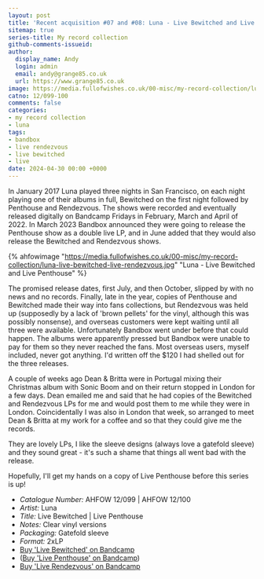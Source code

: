 ```yaml
---
layout: post
title: 'Recent acquisition #07 and #08: Luna - Live Bewitched and Live Rendezvous'
sitemap: true
series-title: My record collection
github-comments-issueid:
author:
  display_name: Andy
  login: admin
  email: andy@grange85.co.uk
  url: https://www.grange85.co.uk
image: https://media.fullofwishes.co.uk/00-misc/my-record-collection/luna-live-bewitched-live-rendezvous.jpg
catno: 12/099-100
comments: false
categories:
- my record collection
- luna
tags:
- bandbox
- live rendezvous
- live bewitched
- live
date: 2024-04-30 00:00 +0000
---
```

In January 2017 Luna played three nights in San Francisco, on each night playing one of their albums in full, Bewitched on the first night followed by Penthouse and Rendezvous. The shows were recorded and eventually released digitally on Bandcamp Fridays in February, March and April of 2022. In March 2023 Bandbox announced they were going to release the Penthouse show as a double live LP, and in June added that they would also release the Bewitched and Rendezvous shows.

{% ahfowimage "https://media.fullofwishes.co.uk/00-misc/my-record-collection/luna-live-bewitched-live-rendezvous.jpg" "Luna - Live Bewitched and Live Penthouse" %}

The promised release dates, first July, and then October, slipped by with no news and no records. Finally, late in the year, copies of Penthouse and Bewitched made their way into fans collections, but Rendezvous was held up (supposedly by a lack of 'brown pellets' for the vinyl, although this was possibly nonsense), and overseas customers were kept waiting until all three were available. Unfortunately Bandbox went under before that could happen. The albums were apparently pressed but Bandbox were unable to pay for them so they never reached the fans. Most overseas users, myself included, never got anything. I'd written off the $120 I had shelled out for the three releases.

A couple of weeks ago Dean & Britta were in Portugal mixing their Christmas album with Sonic Boom and on their return stopped in London for a few days. Dean emailed me and said that he had copies of the Bewitched and Rendezvous LPs for me and would post them to me while they were in London. Coincidentally I was also in London that week, so arranged to meet Dean & Britta at my work for a coffee and so that they could give me the records.

They are lovely LPs, I like the sleeve designs (always love a gatefold sleeve) and they sound great - it's such a shame that things all went bad with the release.

Hopefully, I'll get my hands on a copy of Live Penthouse before this series is up!

 - *Catalogue Number:* AHFOW 12/099 \| AHFOW 12/100
 - *Artist:* Luna
 - *Title:* Live Bewitched \| Live Penthouse
 - *Notes:* Clear vinyl versions
 - *Packaging:* Gatefold sleeve
 - *Format:* 2xLP
 - [Buy 'Live Bewitched' on Bandcamp](https://luna.bandcamp.com/album/live-bewitched)
 - ([Buy 'Live Penthouse' on Bandcamp](https://luna.bandcamp.com/album/live-penthouse))
 - [Buy 'Live Rendezvous' on Bandcamp](https://luna.bandcamp.com/album/live-rendezvous)

